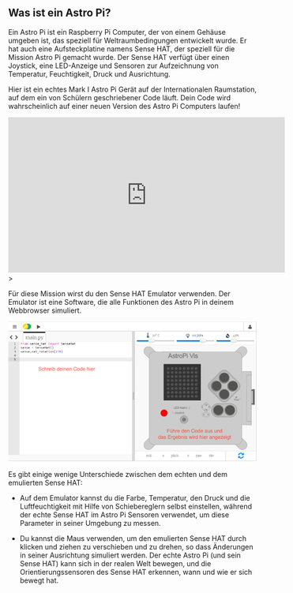 ## Was ist ein Astro Pi?

Ein Astro Pi ist ein Raspberry Pi Computer, der von einem Gehäuse umgeben ist, das speziell für Weltraumbedingungen entwickelt wurde. Er hat auch eine Aufsteckplatine namens Sense HAT, der speziell für die Mission Astro Pi gemacht wurde. Der Sense HAT verfügt über einen Joystick, eine LED-Anzeige und Sensoren zur Aufzeichnung von Temperatur, Feuchtigkeit, Druck und Ausrichtung.

Hier ist ein echtes Mark I Astro Pi Gerät auf der Internationalen Raumstation, auf dem ein von Schülern geschriebener Code läuft. Dein Code wird wahrscheinlich auf einer neuen Version des Astro Pi Computers laufen!


<iframe width="560" height="315" src="https://www.youtube.com/embed/4ykbAJeGPMM" frameborder="0" allow="accelerometer; autoplay; encrypted-media; gyroscope; picture-in-picture" allowfullscreen mark="crwd-mark"></iframe>>

Für diese Mission wirst du den Sense HAT Emulator verwenden. Der Emulator ist eine Software, die alle Funktionen des Astro Pi in deinem Webbrowser simuliert.

![Ein beschrifteter Screenshot des Sense HAT-Emulators mit dem Codefenster links und dem Emulator rechts.](images/sense-hat-emulator.png)

Es gibt einige wenige Unterschiede zwischen dem echten und dem emulierten Sense HAT:

- Auf dem Emulator kannst du die Farbe, Temperatur, den Druck und die Luftfeuchtigkeit mit Hilfe von Schiebereglern selbst einstellen, während der echte Sense HAT im Astro Pi Sensoren verwendet, um diese Parameter in seiner Umgebung zu messen.

- Du kannst die Maus verwenden, um den emulierten Sense HAT durch klicken und ziehen zu verschieben und zu drehen, so dass Änderungen in seiner Ausrichtung simuliert werden. Der echte Astro Pi (und sein Sense HAT) kann sich in der realen Welt bewegen, und die Orientierungssensoren des Sense HAT erkennen, wann und wie er sich bewegt hat.
